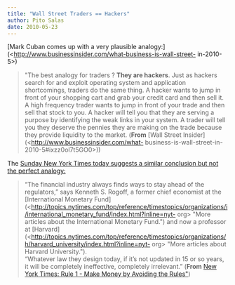```yaml
---
title: "Wall Street Traders == Hackers"
author: Pito Salas
date: 2010-05-23
---
```




[Mark Cuban comes up with a very plausible
analogy:](<http://www.businessinsider.com/what-business-is-wall-street-
in-2010-5>)

> "The best analogy for traders  ? **They are hackers**. Just as hackers
> search for and exploit operating system and application shortcomings,
> traders do the same thing.  A hacker wants to jump in front of your shopping
> cart and grab your credit card and then sell it.  A high frequency trader
> wants to jump in front of your trade and then sell that stock to you. A
> hacker will tell you that they are serving a purpose by identifying the weak
> links in your system. A trader will tell you they deserve the pennies they
> are making on the trade because they provide liquidity to the market.
> (**From** [Wall Street Insider](<http://www.businessinsider.com/what-
> business-is-wall-street-in-2010-5#ixzz0ol7t5GO0>))

The [Sunday New York Times today suggests a similar conclusion but not the
perfect analogy:  
](<http://www.nytimes.com/2010/05/23/weekinreview/23goodman.html>)

> “The financial industry always finds ways to stay ahead of the  
> regulators,” says Kenneth S. Rogoff, a former chief economist at the
> [International Monetary
> Fund](<http://topics.nytimes.com/top/reference/timestopics/organizations/i/international_monetary_fund/index.html?inline=nyt-
> org> "More articles about the International Monetary Fund.") and now a
> professor at
> [Harvard](<http://topics.nytimes.com/top/reference/timestopics/organizations/h/harvard_university/index.html?inline=nyt-
> org> "More articles about Harvard University.").  
>  “Whatever law they design today, if it’s not updated in 15 or so years,  
>  it will be completely ineffective, completely irrelevant.” (**From** [New
> York Times: Rule 1 - Make Money by Avoiding the
> Rules"](<http://www.nytimes.com/2010/05/23/weekinreview/23goodman.html>))


